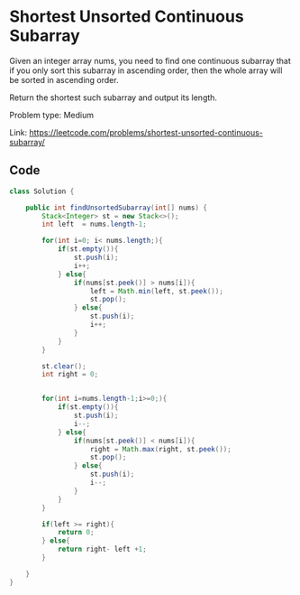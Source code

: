 # Shortest Unsorted Continuous Subarray
Given an integer array nums, you need to find one continuous subarray that if you only sort this subarray in ascending order, then the whole array will be sorted in ascending order.

Return the shortest such subarray and output its length.

Problem type: Medium

Link: https://leetcode.com/problems/shortest-unsorted-continuous-subarray/
## Code
```java
class Solution {

    public int findUnsortedSubarray(int[] nums) {
        Stack<Integer> st = new Stack<>();
        int left  = nums.length-1;

        for(int i=0; i< nums.length;){
            if(st.empty()){
                st.push(i);
                i++;
            } else{
                if(nums[st.peek()] > nums[i]){
                    left = Math.min(left, st.peek());
                    st.pop();
                } else{
                    st.push(i);
                    i++;
                }
            }
        }

        st.clear();
        int right = 0;


        for(int i=nums.length-1;i>=0;){
            if(st.empty()){
                st.push(i);
                i--;
            } else{
                if(nums[st.peek()] < nums[i]){
                    right = Math.max(right, st.peek());
                    st.pop();
                } else{
                    st.push(i);
                    i--;
                }
            }
        }

        if(left >= right){
            return 0;
        } else{
            return right- left +1;
        }

    }
}
```
